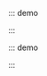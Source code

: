 ::: demo

<template>
  <lay-panel><div style="padding: 30px;">面板</div></lay-panel>
</template>

<script>
import { ref } from 'vue'

export default {
  setup() {

    return {
    }
  }
}
</script>

:::

::: demo

<template>
  <lay-collapse>
    <lay-collapse-item title="标题"> 内容 </lay-collapse-item>
    <lay-collapse-item title="标题"> 内容 </lay-collapse-item>
    <lay-collapse-item title="标题"> 内容 </lay-collapse-item>
  </lay-collapse>
</template>

<script>
import { ref } from 'vue'

export default {
  setup() {

    return {
    }
  }
}
</script>

:::
